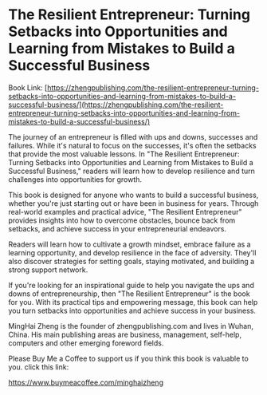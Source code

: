 # The Resilient Entrepreneur: Turning Setbacks into Opportunities and Learning from Mistakes to Build a Successful Business

Book Link: [https://zhengpublishing.com/the-resilient-entrepreneur-turning-setbacks-into-opportunities-and-learning-from-mistakes-to-build-a-successful-business/](https://zhengpublishing.com/the-resilient-entrepreneur-turning-setbacks-into-opportunities-and-learning-from-mistakes-to-build-a-successful-business/)

The journey of an entrepreneur is filled with ups and downs, successes and failures. While it's natural to focus on the successes, it's often the setbacks that provide the most valuable lessons. In "The Resilient Entrepreneur: Turning Setbacks into Opportunities and Learning from Mistakes to Build a Successful Business," readers will learn how to develop resilience and turn challenges into opportunities for growth.

This book is designed for anyone who wants to build a successful business, whether you're just starting out or have been in business for years. Through real-world examples and practical advice, "The Resilient Entrepreneur" provides insights into how to overcome obstacles, bounce back from setbacks, and achieve success in your entrepreneurial endeavors.

Readers will learn how to cultivate a growth mindset, embrace failure as a learning opportunity, and develop resilience in the face of adversity. They'll also discover strategies for setting goals, staying motivated, and building a strong support network.

If you're looking for an inspirational guide to help you navigate the ups and downs of entrepreneurship, then "The Resilient Entrepreneur" is the book for you. With its practical tips and empowering message, this book can help you turn setbacks into opportunities and achieve success in your business.

MingHai Zheng is the founder of zhengpublishing.com and lives in Wuhan, China. His main publishing areas are business, management, self-help, computers and other emerging foreword fields.

Please Buy Me a Coffee to support us if you think this book is valuable to you. click this link:

https://www.buymeacoffee.com/minghaizheng
